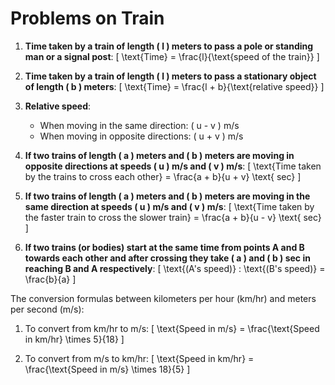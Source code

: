 # Problems on Train



1. **Time taken by a train of length \( l \) meters to pass a pole or standing man or a signal post**:
\[ \text{Time} = \frac{l}{\text{speed of the train}} \]

2. **Time taken by a train of length \( l \) meters to pass a stationary object of length \( b \) meters**:
\[ \text{Time} = \frac{l + b}{\text{relative speed}} \]

3. **Relative speed**:
   - When moving in the same direction: \( u - v \) m/s
   - When moving in opposite directions: \( u + v \) m/s

4. **If two trains of length \( a \) meters and \( b \) meters are moving in opposite directions at speeds \( u \) m/s and \( v \) m/s**:
\[ \text{Time taken by the trains to cross each other} = \frac{a + b}{u + v} \text{ sec} \]

5. **If two trains of length \( a \) meters and \( b \) meters are moving in the same direction at speeds \( u \) m/s and \( v \) m/s**:
\[ \text{Time taken by the faster train to cross the slower train} = \frac{a + b}{u - v} \text{ sec} \]

6. **If two trains (or bodies) start at the same time from points A and B towards each other and after crossing they take \( a \) and \( b \) sec in reaching B and A respectively**:
\[ \text{(A's speed)} : \text{(B's speed)} = \frac{b}{a} \]

The conversion formulas between kilometers per hour (km/hr) and meters per second (m/s):

1. To convert from km/hr to m/s:
\[ \text{Speed in m/s} = \frac{\text{Speed in km/hr} \times 5}{18} \]

2. To convert from m/s to km/hr:
\[ \text{Speed in km/hr} = \frac{\text{Speed in m/s} \times 18}{5} \]
